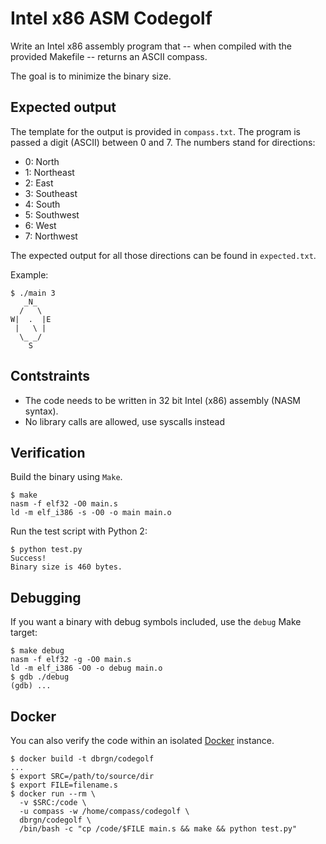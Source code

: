 # Intel x86 ASM Codegolf

Write an Intel x86 assembly program that -- when compiled with the
provided Makefile -- returns an ASCII compass.

The goal is to minimize the binary size.

## Expected output

The template for the output is provided in `compass.txt`. The program is passed
a digit (ASCII) between 0 and 7. The numbers stand for directions:

- 0: North
- 1: Northeast
- 2: East
- 3: Southeast
- 4: South
- 5: Southwest
- 6: West
- 7: Northwest

The expected output for all those directions can be found in `expected.txt`.

Example:

    $ ./main 3
       _N_
      /   \
    W|  .  |E
     |   \ |
      \_ _/
        S

## Contstraints

- The code needs to be written in 32 bit Intel (x86) assembly (NASM syntax).
- No library calls are allowed, use syscalls instead

## Verification

Build the binary using `Make`.

    $ make
    nasm -f elf32 -O0 main.s
    ld -m elf_i386 -s -O0 -o main main.o

Run the test script with Python 2:

    $ python test.py
    Success!
    Binary size is 460 bytes.

## Debugging

If you want a binary with debug symbols included, use the `debug` Make target:

    $ make debug
    nasm -f elf32 -g -O0 main.s
    ld -m elf_i386 -O0 -o debug main.o
    $ gdb ./debug
    (gdb) ...

## Docker

You can also verify the code within an isolated
[Docker](http://www.docker.com/) instance.

    $ docker build -t dbrgn/codegolf
    ...
    $ export SRC=/path/to/source/dir
    $ export FILE=filename.s
    $ docker run --rm \
      -v $SRC:/code \
      -u compass -w /home/compass/codegolf \
      dbrgn/codegolf \
      /bin/bash -c "cp /code/$FILE main.s && make && python test.py"

